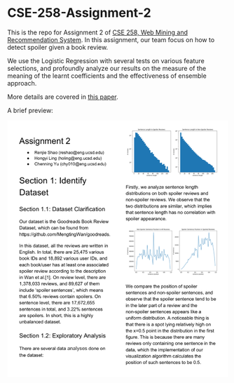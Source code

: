 # CSE-258-Assignment-2

This is the repo for Assignment 2 of [CSE 258, Web Mining and Recommendation System](https://cseweb.ucsd.edu/classes/fa19/cse258-a/). In this assignment, our team focus on how to detect spoiler given a book review.

We use the Logistic Regression with several tests on various feature selections, and profoundly analyze our results on the measure of the meaning of the learnt coefficients and the effectiveness of ensemble approach.

More details are covered in [this paper](./final.pdf).

A brief preview:

![First Page](./figure/1.png)
